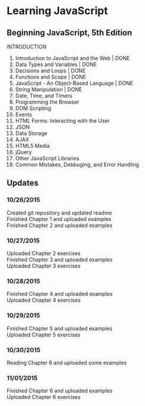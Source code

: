 # Learning JavaScript

## Beginning JavaScript, 5th Edition

INTRODUCTION<br>
1. Introduction to JavaScript and the Web | DONE<br> 
2. Data Types and Variables | DONE<br>
3. Decisions and Loops | DONE<br>
4. Functions and Scope | DONE<br>
5. JavaScript - An Object-Based Language | DONE<br>
6. String Manipulation | DONE<br>
7. Date, Time, and Timers<br>
8. Programming the Browser<br>
9. DOM Scripting<br>
10. Events<br>
11. HTML Forms: Interacting with the User<br>
12. JSON<br>
13. Data Storage<br>
14. AJAX<br>
15. HTML5 Media<br>
16. jQuery<br>
17. Other JavaScript Libraries<br>
18. Common Mistakes, Debbuging, and Error Handling<br>

## Updates
### 10/26/2015<br> 
Created git repository and updated readme<br>
Finished Chapter 1 and uploaded examples<br>
Finished Chapter 2 and uploaded examples<br>

### 10/27/2015<br>
Uploaded Chapter 2 exercises<br>
Finished Chapter 3 and uploaded examples<br>
Uploaded Chapter 3 exercises<br>

### 10/28/2015<br>
Finished Chapter 4 and uploaded examples<br>
Uploaded Chapter 4 exercises<br>

### 10/29/2015<br>
Finished Chapter 5 and uploaded examples<br>
Uploaded Chapter 5 exercises<br>

### 10/30/2015<br>
Reading Chapter 6 and uploaded some examples<br>

### 11/01/2015<br>
Finished Chapter 6 and uploaded examples<br>
Uploaded Chapter 6 exercises<br>